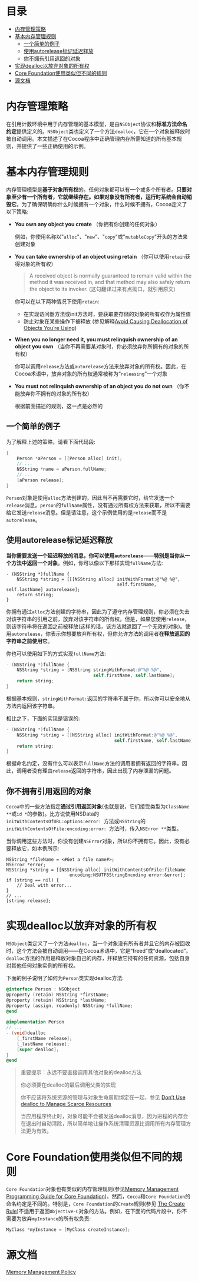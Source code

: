 # 目录
 * [内存管理策略](#内存管理策略)
 * [基本内存管理规则](#基本内存管理规则)
    * [一个简单的例子](#一个简单的例子)
    * [使用autorelease标记延迟释放](#使用autorelease标记延迟释放)
    * [你不拥有引用返回的对象](#你不拥有引用返回的对象)
 * [实现dealloc以放弃对象的所有权](#实现dealloc以放弃对象的所有权)
 * [Core Foundation使用类似但不同的规则](#core-foundation使用类似但不同的规则)
 * [源文档](#源文档)

# 内存管理策略

在引用计数环境中用于内存管理的基本模型，是由`NSObject`协议和**标准方法命名约定**提供定义的。`NSObject`类也定义了一个方法`dealloc`，它在一个对象被释放时被自动调用。本文描述了在Cocoa程序中正确管理内存所需知道的所有基本规则，并提供了一些正确使用的示例。

# 基本内存管理规则

内存管理模型是**基于对象所有权**的。任何对象都可以有一个或多个所有者。**只要对象至少有一个所有者，它就继续存在。如果对象没有所有者，运行时系统会自动销毁它**。为了确保明确你什么时候拥有一个对象，什么时候不拥有，Cocoa定义了以下策略:

* **You own any object you create** （你拥有你创建的任何对象）

  例如，你使用名称以"`alloc`"、"`new`"、"`copy`"或"`mutableCopy`"开头的方法来创建对象

* **You can take ownership of an object using retain** （你可以使用`retain`获得对象的所有权）

  > A received object is normally guaranteed to remain valid within the method it was received in, and that method may also safely return the object to its invoker. (这句翻译过来有点拗口，就引用原文)

  你可以在以下两种情况下使用`retain`:

  * 在实现访问器方法或init方法时，要获取要存储的对象的所有权作为属性值
  * 防止对象在某些操作下被释放 (参见解释[Avoid Causing Deallocation of Objects You’re Using](https://developer.apple.com/library/archive/documentation/Cocoa/Conceptual/MemoryMgmt/Articles/mmPractical.html#//apple_ref/doc/uid/20000043-1000922))

* **When you no longer need it, you must relinquish ownership of an object you own** （当你不再需要某对象时，你必须放弃你所拥有的对象的所有权）

  你可以调用`release`方法或`autorelease`方法来放弃对象的所有权。因此，在Cocoa术语中，放弃对象的所有权通常被称为“`releasing`”一个对象

* **You must not relinquish ownership of an object you do not own** （你不能放弃你不拥有的对象的所有权）

  根据前面描述的规则，这一点是必然的

## 一个简单的例子

为了解释上述的策略，请看下面代码段:

```objective-c
{
    Person *aPerson = [[Person alloc] init];
    // ...
    NSString *name = aPerson.fullName;
    // ...
    [aPerson release];
}
```

`Person`对象是使用`alloc`方法创建的，因此当不再需要它时，给它发送一个`release`消息。`person`的`fullName`属性，没有通过所有权方法来获取，所以不需要给它发送`release`消息。但是请注意，这个示例使用的是`release`而不是`autorelease`。

## 使用autorelease标记延迟释放

**当你需要发送一个延迟释放的消息，你可以使用`autorelease`——特别是当你从一个方法中返回一个对象**。例如，你可以像以下那样实现`fullName`方法:

```objc
- (NSString *)fullName {
    NSString *string = [[[NSString alloc] initWithFormat:@"%@ %@",
                                          self.firstName, self.lastName] autorelease];
    return string;
}
```

你拥有通过`alloc`方法创建的字符串，因此为了遵守内存管理规则，你必须在失去对该字符串的引用之前，放弃对该字符串的所有权。但是，如果您使用`release`，则该字符串将在返回之前被释放(这样的话，该方法就返回了一个无效的对象)。使用`autorelease`，你表示你想要放弃所有权，但你允许方法的调用者**在释放返回的字符串之前使用它**。

你也可以使用如下的方式实现`fullName`方法:

```objective-c
- (NSString *)fullName {
    NSString *string = [NSString stringWithFormat:@"%@ %@",
                                 self.firstName, self.lastName];
    return string;
}
```

根据基本规则，`stringWithFormat:`返回的字符串不属于你，所以你可以安全地从方法内返回该字符串。

相比之下，下面的实现是错误的:

```objective-c
- (NSString *)fullName {
    NSString *string = [[NSString alloc] initWithFormat:@"%@ %@",
                                         self.firstName, self.lastName];
    return string;
}
```

根据命名约定，没有什么可以表示`fullName`方法的调用者拥有返回的字符串。因此，调用者没有理由`release`返回的字符串，因此出现了内存泄漏的问题。

## 你不拥有引用返回的对象

`Cocoa`中的一些方法指定**通过引用返回对象**(也就是说，它们接受类型为`ClassName **`或`id *`的参数)。比方说使用NSData的`initWithContentsOfURL:options:error: `方法或`NSString`的`initWithContentsOfFile:encoding:error: `方法时，传入`NSError **`类型。

当你调用这些方法时，你没有创建`NSError`对象，所以你不拥有它。因此，没有必要释放它，如本例所示:

```objc
NSString *fileName = <#Get a file name#>;
NSError *error;
NSString *string = [[NSString alloc] initWithContentsOfFile:fileName
                        encoding:NSUTF8StringEncoding error:&error];
if (string == nil) {
    // Deal with error...
}
// ...
[string release];
```



# 实现dealloc以放弃对象的所有权

`NSObject`类定义了一个方法`dealloc`，当一个对象没有所有者并且它的内存被回收时，这个方法会被自动调用——在Cocoa术语中，它是“freed”或“deallocated”。`dealloc`方法的作用是释放对象自己的内存，并释放它持有的任何资源，包括自身对其他任何对象实例的所有权。

下面的例子说明了如何为`Person`类实现dealloc方法:

```objective-c
@interface Person : NSObject
@property (retain) NSString *firstName;
@property (retain) NSString *lastName;
@property (assign, readonly) NSString *fullName;
@end
 
@implementation Person
// ...
- (void)dealloc
    [_firstName release];
    [_lastName release];
    [super dealloc];
}
@end
```

> 重要提示：永远不要直接调用其他对象的dealloc方法
>
> 你必须要在dealloc的最后调用父类的实现
>
> 你不应该将系统资源的管理与对象生命周期绑定在一起，参见 [Don’t Use dealloc to Manage Scarce Resources](https://developer.apple.com/library/archive/documentation/Cocoa/Conceptual/MemoryMgmt/Articles/mmPractical.html#//apple_ref/doc/uid/TP40004447-SW13)
>
> 当应用程序终止时，对象可能不会被发送dealloc消息，因为进程的内存会在退出时自动清除，所以简单地让操作系统清理资源比调用所有内存管理方法更为有效。

# Core Foundation使用类似但不同的规则

`Core Foundation`对象也有类似的内存管理规则(参见[Memory Management Programming Guide for Core Foundation](https://developer.apple.com/library/archive/documentation/CoreFoundation/Conceptual/CFMemoryMgmt/CFMemoryMgmt.html#//apple_ref/doc/uid/10000127i))。然而，`Cocoa`和`Core Foundation`的命名约定是不同的。特别是，`Core Foundation`的`Create`规则(参见 [The Create Rule](https://developer.apple.com/library/archive/documentation/CoreFoundation/Conceptual/CFMemoryMgmt/Concepts/Ownership.html#//apple_ref/doc/uid/20001148-103029))不适用于返回`Objective-C`对象的方法。例如，在下面的代码片段中，你不需要为放弃`myInstance`的所有权负责:

```objective-c
MyClass *myInstance = [MyClass createInstance];
```

# 源文档

[Memory Management Policy](https://developer.apple.com/library/archive/documentation/Cocoa/Conceptual/MemoryMgmt/Articles/mmRules.html#//apple_ref/doc/uid/20000994-BAJHFBGH)

